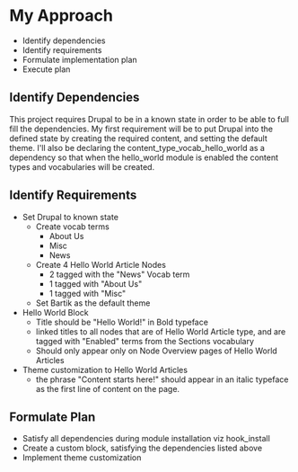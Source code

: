 # My Approach

* Identify dependencies
* Identify requirements
* Formulate implementation plan
* Execute plan

## Identify Dependencies

This project requires Drupal to be in a known state in order to be able to full fill the dependencies. My first 
requirement will be to put Drupal into the defined state by creating the required content, and setting the default
theme. I'll also be declaring the content_type_vocab_hello_world as a dependency so that when the hello_world module
is enabled the content types and vocabularies will be created.

## Identify Requirements

* Set Drupal to known state
  * Create vocab terms
    * About Us
    * Misc
    * News
  * Create 4 Hello World Article Nodes
    * 2 tagged with the "News" Vocab term
    * 1 tagged with "About Us"
    * 1 tagged with "Misc"
  * Set Bartik as the default theme
* Hello World Block
  * Title should be "Hello World!" in Bold typeface
  * linked titles to all nodes that are of Hello World Article type, and are tagged with "Enabled" terms from the 
  Sections vocabulary
  * Should only appear only on Node Overview pages of Hello World Articles
* Theme customization to Hello World Articles
  * the phrase "Content starts here!" should appear in an italic typeface as the first line of content on the page.
  
## Formulate Plan

* Satisfy all dependencies during module installation viz hook_install
* Create a custom block, satisfying the dependencies listed above
* Implement theme customization 
